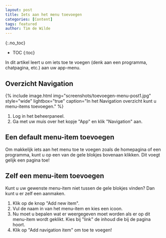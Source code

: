 ```yaml
---
layout: post
title: Iets aan het menu toevoegen
categories: [Content]
tags: featured
author: Tim de Wilde
---
```


{:.no_toc}
* TOC
{:toc}


In dit artikel leert u om iets toe te voegen (denk aan een programma, chatpagina, etc.) aan uw app-menu. 



## Overzicht Navigation

{% include image.html img="screenshots/toevoegen-menu-post1.jpg" style="wide" lightbox="true" caption="In het Navigation overzicht kunt u menu-items toevoegen." %}

1. Log in het beheerpaneel.
2. Ga met uw muis over het kopje "App" en klik "Navigation" aan.

## Een default menu-item toevoegen

Om makkelijk iets aan het menu toe te voegen zoals de homepagina of een programma, kunt u op een van de gele blokjes bovenaan klikken. Dit voegt gelijk een pagina toe!

## Zelf een menu-item toevoegen

Kunt u uw gewenste menu-item niet tussen de gele blokjes vinden? Dan kunt u er zelf een aanmaken.

1. Klik op de knop "Add new item".
2. Vul de naam in van het menu-item en kies een icoon.
3. Nu moet u bepalen wat er weergegeven moet worden als er op dit menu-item wordt geklikt. Kies bij "link" de inhoud die bij de pagina hoort. 
4. Klik op "Add navigation item" om toe te voegen!